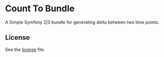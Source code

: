 # Count To Bundle

A Simple Symfony 2|3 bundle for generating delta between two time points.

## License 
See the [license](https://github.com/nathiss/CountToBundle/blob/master/LICENSE) file.
